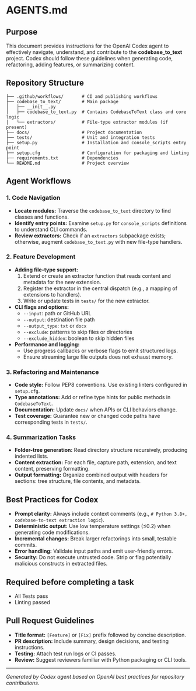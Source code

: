 # AGENTS.md

## Purpose
This document provides instructions for the OpenAI Codex agent to effectively navigate, understand, and contribute to the **codebase_to_text** project. Codex should follow these guidelines when generating code, refactoring, adding features, or summarizing content.

## Repository Structure

```
├── .github/workflows/       # CI and publishing workflows
├── codebase_to_text/        # Main package
│   ├── __init__.py
│   ├── codebase_to_text.py  # Contains CodebaseToText class and core logic
│   └── extractors/          # File-type extractor modules (if present)
├── docs/                    # Project documentation
├── tests/                   # Unit and integration tests
├── setup.py                 # Installation and console_scripts entry point
├── setup.cfg                # Configuration for packaging and linting
├── requirements.txt         # Dependencies
└── README.md                # Project overview
```

## Agent Workflows

### 1. Code Navigation
- **Locate modules:** Traverse the `codebase_to_text` directory to find classes and functions.
- **Identify entry points:** Examine `setup.py` for `console_scripts` definitions to understand CLI commands.
- **Review extractors:** Check if an `extractors` subpackage exists; otherwise, augment `codebase_to_text.py` with new file-type handlers.

### 2. Feature Development
- **Adding file-type support:**
  1. Extend or create an extractor function that reads content and metadata for the new extension.
  2. Register the extractor in the central dispatch (e.g., a mapping of extensions to handlers).
  3. Write or update tests in `tests/` for the new extractor.
- **CLI flags and options:**
  - `--input`: path or GitHub URL
  - `--output`: destination file path
  - `--output_type`: `txt` or `docx`
  - `--exclude`: patterns to skip files or directories
  - `--exclude_hidden`: boolean to skip hidden files
- **Performance and logging:**
  - Use progress callbacks or verbose flags to emit structured logs.
  - Ensure streaming large file outputs does not exhaust memory.

### 3. Refactoring and Maintenance
- **Code style:** Follow PEP8 conventions. Use existing linters configured in `setup.cfg`.
- **Type annotations:** Add or refine type hints for public methods in `CodebaseToText`.
- **Documentation:** Update `docs/` when APIs or CLI behaviors change.
- **Test coverage:** Guarantee new or changed code paths have corresponding tests in `tests/`.

### 4. Summarization Tasks
- **Folder-tree generation:** Read directory structure recursively, producing indented lists.
- **Content extraction:** For each file, capture path, extension, and text content, preserving formatting.
- **Output formatting:** Organize combined output with headers for sections: tree structure, file contents, and metadata.

## Best Practices for Codex

- **Prompt clarity:** Always include context comments (e.g., `# Python 3.8+, codebase-to-text extraction logic`).
- **Deterministic output:** Use low temperature settings (≤0.2) when generating code modifications.
- **Incremental changes:** Break larger refactorings into small, testable commits.
- **Error handling:** Validate input paths and emit user-friendly errors.
- **Security:** Do not execute untrusted code. Strip or flag potentially malicious constructs in extracted files.

## Required before completing a task

- All Tests pass
- Linting passed

## Pull Request Guidelines

- **Title format:** `[Feature]` or `[Fix]` prefix followed by concise description.
- **PR description:** Include summary, design decisions, and testing instructions.
- **Testing:** Attach test run logs or CI passes.
- **Review:** Suggest reviewers familiar with Python packaging or CLI tools.

---
*Generated by Codex agent based on OpenAI best practices for repository contributions.*
